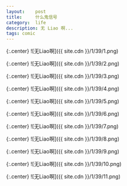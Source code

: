 ```yaml
---
layout:    post
title:     什么鬼信号
category:  life
description: 无 Liao 啊...
tags: comic
---
```

{:.center}
![无Liao啊]({{ site.cdn }}/1/39/1.png)

{:.center}
![无Liao啊]({{ site.cdn }}/1/39/2.png)

{:.center}
![无Liao啊]({{ site.cdn }}/1/39/3.png)

{:.center}
![无Liao啊]({{ site.cdn }}/1/39/4.png)

{:.center}
![无Liao啊]({{ site.cdn }}/1/39/5.png)

{:.center}
![无Liao啊]({{ site.cdn }}/1/39/6.png)

{:.center}
![无Liao啊]({{ site.cdn }}/1/39/7.png)

{:.center}
![无Liao啊]({{ site.cdn }}/1/39/8.png)

{:.center}
![无Liao啊]({{ site.cdn }}/1/39/9.png)

{:.center}
![无Liao啊]({{ site.cdn }}/1/39/10.png)

{:.center}
![无Liao啊]({{ site.cdn }}/1/39/11.png)